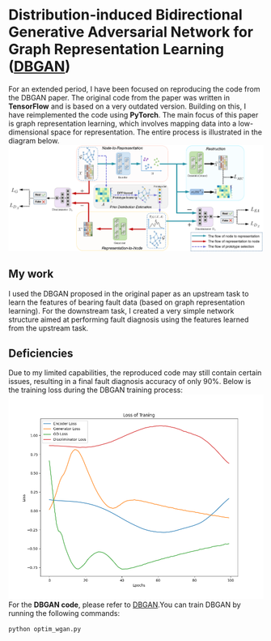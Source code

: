 # Distribution-induced Bidirectional Generative Adversarial Network for Graph Representation Learning ([DBGAN](https://arxiv.org/abs/1912.01899))
  For an extended period, I have been focused on reproducing the code from the DBGAN paper. The original code from the paper was written in **TensorFlow** and is based on a very outdated version. Building on this, I have reimplemented the code using **PyTorch**. The main focus of this paper is graph representation learning, which involves mapping data into a low-dimensional space for representation. The entire process is illustrated in the diagram below.
<img src="/images/DBGAN.png" alt="vis" width="900"/>

## My work
I used the DBGAN proposed in the original paper as an upstream task to learn the features of bearing fault data (based on graph representation learning). For the downstream task, I created a very simple network structure aimed at performing fault diagnosis using the features learned from the upstream task.

## Deficiencies
Due to my limited capabilities, the reproduced code may still contain certain issues, resulting in a final fault diagnosis accuracy of only 90%. Below is the training loss during the DBGAN training process:
<img src="/images/loss.png" alt="vis" width="900"/>
For the **DBGAN code**, please refer to [DBGAN](optim_wgan.py).You can train DBGAN by running the following commands:

````
python optim_wgan.py
````

